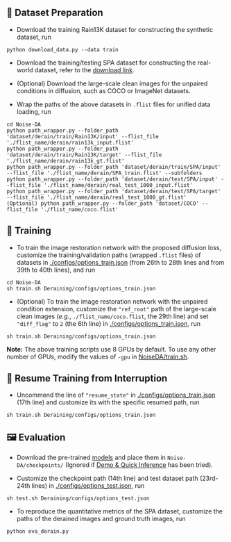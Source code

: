 ## :circus_tent: Dataset Preparation

- Download the training Rain13K dataset for constructing the synthetic dataset, run
```
python download_data.py --data train
```

- Download the training/testing SPA dataset for constructing the real-world dataset, refer to the [download link](https://mycuhk-my.sharepoint.com/personal/1155152065_link_cuhk_edu_hk/_layouts/15/onedrive.aspx?id=%2Fpersonal%2F1155152065%5Flink%5Fcuhk%5Fedu%5Fhk%2FDocuments%2Fdataset%2Freal%5Fworld%5Frain%5Fdataset%5FCVPR19&ga=1).


- (Optional) Download the large-scale clean images for the unpaired conditions in diffusion, such as COCO or ImageNet datasets.

- Wrap the paths of the above datasets in ```.flist``` files for unified data loading, run
```
cd Noise-DA
python path_wrapper.py --folder_path 'dataset/derain/train/Rain13K/input' --flist_file './flist_name/derain/rain13k_input.flist'
python path_wrapper.py --folder_path 'dataset/derain/train/Rain13K/target' --flist_file './flist_name/derain/rain13k_gt.flist'
python path_wrapper.py --folder_path 'dataset/derain/train/SPA/input' --flist_file './flist_name/derain/SPA_train.flist' --subfolders
python path_wrapper.py --folder_path 'dataset/derain/test/SPA/input' --flist_file './flist_name/derain/real_test_1000_input.flist'
python path_wrapper.py --folder_path 'dataset/derain/test/SPA/target' --flist_file './flist_name/derain/real_test_1000_gt.flist'
(Optional) python path_wrapper.py --folder_path 'dataset/COCO' --flist_file './flist_name/coco.flist'
```

## :dolphin: Training
- To train the image restoration network with the proposed diffusion loss, customize the training/validation paths (wrapped ```.flist``` files) of datasets in [./configs/options_train.json](./configs/options_train.json) (from 26th to 28th lines and from 39th to 40th lines), and run
```
cd Noise-DA
sh train.sh Deraining/configs/options_train.json
```
- (Optional) To train the image restoration network with the unpaired condition extension, customize the ```"ref_root"``` path of the large-scale clean images (*e.g.*, ```./flist_name/coco.flist```, the 29th line) and set ```"diff_flag"``` to ```2``` (the 6th line) in [./configs/options_train.json](./configs/options_train.json), run
```
sh train.sh Deraining/configs/options_train.json
```

**Note:** The above training scripts use 8 GPUs by default. To use any other number of GPUs, modify the values of ```-gpu``` in [NoiseDA/train.sh](../train.sh).

## :whale: Resume Training from Interruption
- Uncommend the line of ```"resume_state"``` in [./configs/options_train.json](./configs/options_train.json) (17th line) and customize its with the specific resumed path, run
```
sh train.sh Deraining/configs/options_train.json
```

## :framed_picture: Evaluation

- Download the pre-trained [models](https://drive.google.com/file/d/1YaEWUTdMIc8S0bn7n-6t6WTLunqf1tG5/view?usp=sharing) and place them in `Noise-DA/checkpoints/` (Ignored if <a href="../README.md## 🏂 Demo & Quick Inference">Demo & Quick Inference</a> has been tried).

- Customize the checkpoint path (14th line) and test dataset path (23rd-24th lines) in [./configs/options_test.json](./configs/options_test.json), run
```
sh test.sh Deraining/configs/options_test.json
```
- To reproduce the quantitative metrics of the SPA dataset, customize the paths of the derained images and ground truth images, run
```
python eva_derain.py
```